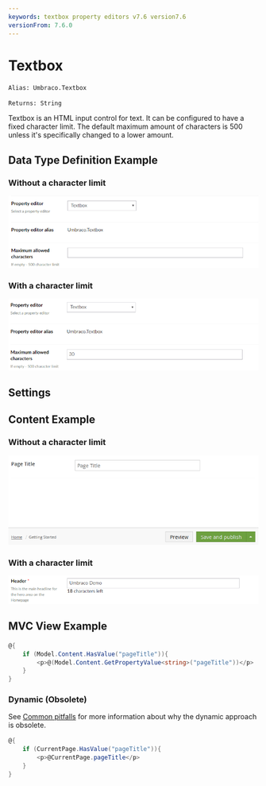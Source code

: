 ```yaml
---
keywords: textbox property editors v7.6 version7.6
versionFrom: 7.6.0
---
```


# Textbox

`Alias: Umbraco.Textbox`

`Returns: String`

Textbox is an HTML input control for text. It can be configured to have a fixed character limit. The default maximum amount of characters is 500 unless it's specifically changed to a lower amount.

## Data Type Definition Example

### Without a character limit

![Textbox Data Type Definition](images/7_6/textbox-setup.png)

### With a character limit

![Textbox Data Type Definition With a Character Limit](images/7_6/textbox-setup-limit.png)

## Settings

## Content Example

### Without a character limit

![Textbox Content Example](images/7_6/textbox-content.png)

### With a character limit

![Textbox Content Example Without a Character Limit](images/7_6/textbox-content-limit.png)

## MVC View Example

```csharp
@{
    if (Model.Content.HasValue("pageTitle")){
        <p>@(Model.Content.GetPropertyValue<string>("pageTitle"))</p>
    }
}
```


### Dynamic (Obsolete)

See [Common pitfalls](https://our.umbraco.com/documentation/reference/Common-Pitfalls/#dynamics) for more information about why the dynamic approach is obsolete.

```csharp
@{
    if (CurrentPage.HasValue("pageTitle")){
        <p>@CurrentPage.pageTitle</p>
    }
}
```
